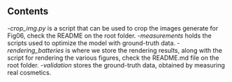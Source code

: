 ## Contents
-*crop_img.py* is a script that can be used to crop the images generate for Fig06, check the README on the root folder.
-*measurements* holds the scripts used to optimize the model with ground-truth data.
-*rendering_batteries* is where we store the rendering results, along with the script for rendering the various figures, check the README.md file on the root folder.
-*validation* stores the ground-truth data, obtained by measuring real cosmetics.